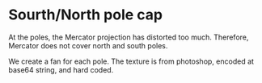 # Sourth/North pole cap

At the poles, the Mercator projection has distorted too much. Therefore, Mercator does not cover north and south poles. 

We create a fan for each pole. The texture is from photoshop, encoded at base64 string, and hard coded.

